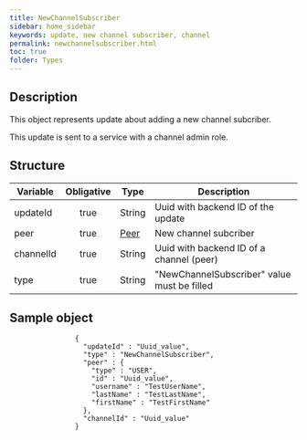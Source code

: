 ```yaml
---
title: NewChannelSubscriber
sidebar: home_sidebar
keywords: update, new channel subscriber, channel
permalink: newchannelsubscriber.html
toc: true
folder: Types
---
```


## Description

<p> This object represents update  about adding a new channel subcriber.
</p>
<p> This update is sent to a service with a channel admin role.
</p>

## Structure

| Variable  | Obligative  |Type| Description
|---|:---:|---|---|
| updateId  | true |String| Uuid with backend ID of the update |
| peer  | true |[Peer](https://btsdigital.github.io/bot-api-contract/peer.html)| New channel subcriber |
| channelId  | true |String| Uuid with backend ID of a channel (peer) |
| type  | true | String | "NewChannelSubscriber" value must be filled

## Sample object

```
                {
                  "updateId" : "Uuid_value",
                  "type" : "NewChannelSubscriber",
                  "peer" : {
                    "type" : "USER",
                    "id" : "Uuid_value",
                    "username" : "TestUserName",
                    "lastName" : "TestLastName",
                    "firstName" : "TestFirstName"
                  },
                  "channelId" : "Uuid_value"
                }
```
